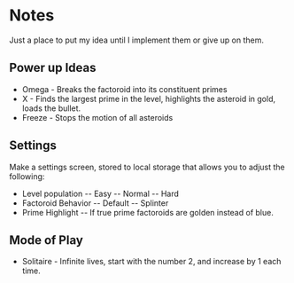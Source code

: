# Notes

Just a place to put my idea until I implement them or give up on them.

## Power up Ideas

- Omega - Breaks the factoroid into its constituent primes
- X - Finds the largest prime in the level, highlights the asteroid in gold, loads the bullet.
- Freeze - Stops the motion of all asteroids

## Settings

Make a settings screen, stored to local storage that allows you to adjust the following:

- Level population
-- Easy
-- Normal
-- Hard
- Factoroid Behavior
-- Default
-- Splinter
- Prime Highlight
-- If true prime factoroids are golden instead of blue.

## Mode of Play

- Solitaire - Infinite lives, start with the number 2, and increase by 1 each time.


